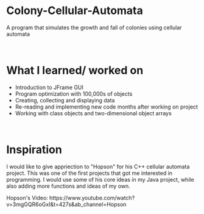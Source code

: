 <h1>Colony-Cellular-Automata</h1>
<p>A program that simulates the growth and fall of colonies using cellular automata</p>


<br>
<h1>What I learned/ worked on</h1>
  <ul>
    <li>Introduction to JFrame GUI</li>
    <li>Program optimization with 100,000s of objects</li>
    <li>Creating, collecting and displaying data</li>
    <li>Re-reading and implementing new code months after working on project</li>
    <li> Working with class objects and two-dimensional object arrays
  </ul>

<br>
<h1>Inspiration</h1>
<p>I would like to give appriection to "Hopson" for his C++ cellular automata project. This was one of the first projects that got me interested in programming. I would use some of his core ideas in my Java project, while also adding more functions and ideas of my own.</p>

<p>Hopson's Video: https://www.youtube.com/watch?v=3mgGQR6oGxI&t=427s&ab_channel=Hopson</p>

